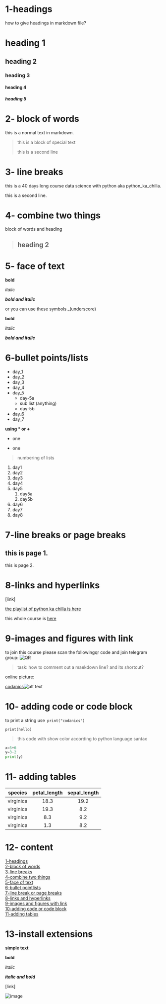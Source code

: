 
# 1-headings

how to give headings in markdown file?

# heading 1
## heading 2
### heading 3
#### heading 4
##### heading 5

# 2- block of words

this is a normal text in markdown.

>this is a block of special text
>
>this is a second line

# 3- line breaks

this is a 40 days long course data science with python aka python_ka_chilla.

this is a second line.

# 4- combine two things

block of words and heading

> ## heading 2

# 5- face of text
**bold**

*italic*

***bold and italic***

or you can use these symbols
_(underscore)

__bold__

_italic_

___bold and italic___

# 6-bullet points/lists

- day_1
- day_2
- day_3
- day_4
- day_5
  - day-5a
  - sub list (anything)
  - day-5b
- day_6
- day_7

**using * or +**

* one
+ one

>numbering of lists

1. day1
2. day2
3. day3
4. day4
5. day5
    1. day5a
    2. day5b
6. day6
7. day7
8. day8 

# 7-line breaks or page breaks

this is page 1.
---
 this is page 2.

 # 8-links and hyperlinks

 [link]

 [the playlist of python ka chilla is here](https://www.youtube.com/c/codanics/playlist)

 [codanics]:https://www.youtube.com/c/codanics/playlist
 
this whole course is [here][codanics]

# 9-images and figures with link

to join this course please scan the followingqr code and join telegram group:
![QR](qr.png)

> task: how to comment out a maekdown line? and its shortcut?

online picture:

[codanics]![alt text](image.png)


# 10- adding code or code block

to print a string use` print("codanics")`

`print(hello)`

>this code with show color according to python language santax

```python
x=5+6
y=3-2
print(y)
```

# 11- adding tables

| species | petal_length | sepal_length|
|:--------:|:-------:|:---------:|
|virginica|18.3|19.2|
|virginica|19.3|8.2|
virginica|8.3|9.2|
|virginica|1.3|8.2|

# 12- content

[1-headings](#1--headings)\
[2-block of words ](#2--block-of-words)\
[3-line breaks](#3--line-breaks)\
[4-combine two things](#4--combine-two-things)\
[5-face of text](#5--face-of-text)\
[6-bullet pointlists](#6--bullet-pointslists)\
[7-line break or page breaks](#7--line-breaks-or-page-breaks)\
[8-links and hyperlinks](#8--links-and-hyperlinks)\
[9-images and figures with link](#9--images-and-figures-with-link)\
[10-adding code or code block](#10--adding-code-or-code-block)\
[11-adding tables](#11--adding-tables)

# 13-install extensions

**simple text**

**bold**

_italic_

**_italic and bold_**

[link]

![image](qr.png)

